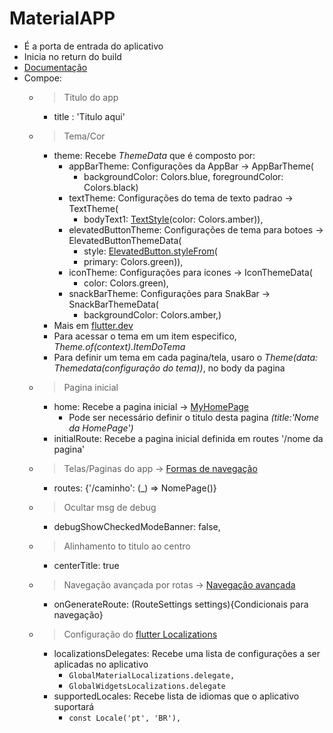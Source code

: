 # MaterialAPP

- É a porta de entrada do aplicativo
- Inicia no return do build
- [Documentação](https://api.flutter.dev/flutter/material/MaterialApp-class.html)
- Compoe:
  - >Titulo do app
    - title : 'Titulo aqui'
  - >Tema/Cor
    - theme: Recebe *ThemeData* que é composto por:
      - appBarTheme: Configurações da AppBar -> AppBarTheme(
        - backgroundColor: Colors.blue, foregroundColor: Colors.black)
      - textTheme: Configurações do tema de texto padrao -> TextTheme(
        - bodyText1: [TextStyle](../Widgets/WidgetsTree.md#textstyle)(color: Colors.amber)),
      - elevatedButtonTheme: Configurações de tema para botoes -> ElevatedButtonThemeData(
        - style: [ElevatedButton.styleFrom](../Widgets/WidgetsTree.md#elevatedbuttonstylefrom)(
        - primary: Colors.green)),
      - iconTheme: Configurações para icones -> IconThemeData(
        - color: Colors.green),
      - snackBarTheme: Configurações para SnakBar -> SnackBarThemeData(
        - backgroundColor: Colors.amber,)
    - Mais em [flutter.dev](https://api.flutter.dev/flutter/material/ThemeData-class.html)
    - Para acessar o tema em um item especifico, *Theme.of(context).ItemDoTema*
    - Para definir um tema em cada pagina/tela, usaro o *Theme(data: Themedata(configuração do tema))*, no body da pagina

  - >Pagina inicial
    - home: Recebe a pagina inicial -> [MyHomePage](./HomePage.md)  
      - Pode ser necessário definir o titulo desta pagina *(title:'Nome da HomePage')*
    - initialRoute: Recebe a pagina inicial definida em routes '/nome da pagina'
  - >Telas/Paginas do app -> [Formas de navegação](./Navegacao.md#formas-de-navegação)
    - routes: {'/caminho': (_) => NomePage()}
  - >Ocultar msg de debug
    - debugShowCheckedModeBanner: false,
  - >Alinhamento to titulo ao centro
    - centerTitle: true
  - >Navegação avançada por rotas -> [Navegação avançada](./Navegacao.md#navegaçao-avançada)
    - onGenerateRoute: (RouteSettings settings){Condicionais para navegação}
  - >Configuração do [flutter Localizations](../../Dependencias/Packages/FlutterLocale.md)
    - localizationsDelegates: Recebe uma lista de configurações a ser aplicadas no aplicativo
      - ```GlobalMaterialLocalizations.delegate,```
      - ```GlobalWidgetsLocalizations.delegate```
    - supportedLocales: Recebe lista de idiomas que o aplicativo suportará
      - ```const Locale('pt', 'BR'),```
